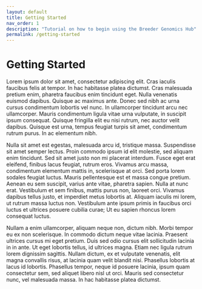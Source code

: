 ```yaml
---
layout: default
title: Getting Started
nav_order: 1
description: "Tutorial on how to begin using the Breeder Genomics Hub"
permalink: /getting-started
---
```


# Getting Started
Lorem ipsum dolor sit amet, consectetur adipiscing elit. Cras iaculis faucibus felis at tempor. In hac habitasse platea dictumst. Cras malesuada pretium enim, pharetra faucibus enim tincidunt eget. Nulla venenatis euismod dapibus. Quisque ac maximus ante. Donec sed nibh ac urna cursus condimentum lobortis vel nunc. In ullamcorper tincidunt arcu nec ullamcorper. Mauris condimentum ligula vitae urna vulputate, in suscipit ipsum consequat. Quisque fringilla elit eu nisi rutrum, nec auctor velit dapibus. Quisque est urna, tempus feugiat turpis sit amet, condimentum rutrum purus. In ac elementum nibh. 

Nulla sit amet est egestas, malesuada arcu id, tristique massa. Suspendisse sit amet semper lectus. Proin commodo ipsum id elit molestie, sed aliquam enim tincidunt. Sed sit amet justo non mi placerat interdum. Fusce eget erat eleifend, finibus lacus feugiat, rutrum eros. Vivamus arcu massa, condimentum elementum mattis in, scelerisque at orci. Sed porta lorem sodales feugiat luctus. Mauris pellentesque est et massa congue pretium. Aenean eu sem suscipit, varius ante vitae, pharetra sapien. Nulla at nunc erat. Vestibulum et sem finibus, mattis purus non, laoreet orci. Vivamus dapibus tellus justo, et imperdiet metus lobortis at. Aliquam iaculis mi lorem, ut rutrum massa luctus non. Vestibulum ante ipsum primis in faucibus orci luctus et ultrices posuere cubilia curae; Ut eu sapien rhoncus lorem consequat luctus. 

Nullam a enim ullamcorper, aliquam neque non, dictum nibh. Morbi tempor eu ex non scelerisque. In commodo dictum neque vitae lacinia. Praesent ultrices cursus mi eget pretium. Duis sed odio cursus elit sollicitudin lacinia in in ante. Ut eget lobortis tellus, id ultrices magna. Etiam nec ligula rutrum lorem dignissim sagittis. Nullam dictum, ex et vulputate venenatis, elit magna convallis risus, at lacinia quam velit blandit nisi. Phasellus lobortis at lacus id lobortis. Phasellus tempor, neque id posuere lacinia, ipsum quam consectetur sem, sed aliquet libero nisl ut orci. Mauris sed consectetur nunc, vel malesuada massa. In hac habitasse platea dictumst.
